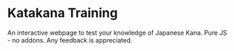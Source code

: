 # Katakana Training
An interactive webpage to test your knowledge of Japanese Kana. Pure JS - no addons. Any feedback is appreciated.
